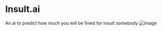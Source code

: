 # Insult.ai
 An ai to predict how much you will be fined for insult somebody
![image](https://github.com/justinlin099/Insult.ai/assets/61717681/b7642fec-2a1b-42c4-a9ce-caa8ca261f1d)
